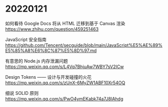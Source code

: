 # 20220121

如何看待 Google Docs 将从 HTML 迁移到基于 Canvas 渲染  
https://www.zhihu.com/question/459251463

JavaScript 安全指南
https://github.com/Tencent/secguide/blob/main/JavaScript%E5%AE%89%E5%85%A8%E6%8C%87%E5%8D%97.md

有意思的 Node.js 内存泄漏问题  
https://mp.weixin.qq.com/s/L4Vq7BhjuAw7WBY7sV2ICw

Design Tokens —— 设计与开发碰撞的火花  
https://mp.weixin.qq.com/s/zUnX-6MyZW1ABF10Xr54OQ

细说 SOLID 原则  
https://mp.weixin.qq.com/s/PwO4ymEKabk74a7J8lAhdg

